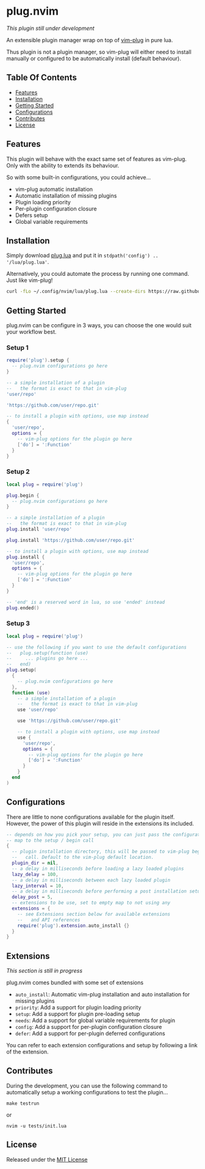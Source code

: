 # plug.nvim

_This plugin still under development_

An extensible plugin manager wrap on top of
[vim-plug](https://github.com/junegunn/vim-plug) in pure lua.

Thus plugin is not a plugin manager, so vim-plug will either need to install
manually or configured to be automatically install (default behaviour).

## Table Of Contents

* [Features](#features)
* [Installation](#installation)
* [Getting Started](#getting-started)
* [Configurations](#configurations)
* [Contributes](#contributes)
* [License](#license)

## Features

This plugin will behave with the exact same set of features as vim-plug.
Only with the ability to extends its behaviour.

So with some built-in configurations, you could achieve...

- vim-plug automatic installation
- Automatic installation of missing plugins
- Plugin loading priority
- Per-plugin configuration closure
- Defers setup
- Global variable requirements

## Installation

Simply download
[plug.lua](https://raw.githubusercontent.com/spywhere/plug.nvim/main/plug.lua)
and put it in `stdpath('config') .. '/lua/plug.lua'`.

Alternatively, you could automate the process by running one command.
Just like vim-plug!

```sh
curl -fLo ~/.config/nvim/lua/plug.lua --create-dirs https://raw.githubusercontent.com/spywhere/plug.nvim/main/plug.lua
```

## Getting Started

plug.nvim can be configure in 3 ways, you can choose the one would suit your
workflow best.

### Setup 1

```lua
require('plug').setup {
  -- plug.nvim configurations go here
}

-- a simple installation of a plugin
--   the format is exact to that in vim-plug
'user/repo'

'https://github.com/user/repo.git'

-- to install a plugin with options, use map instead
{
  'user/repo',
  options = {
    -- vim-plug options for the plugin go here
    ['do'] = ':Function'
  }
}
```

### Setup 2

```lua
local plug = require('plug')

plug.begin {
  -- plug.nvim configurations go here
}

-- a simple installation of a plugin
--   the format is exact to that in vim-plug
plug.install 'user/repo'

plug.install 'https://github.com/user/repo.git'

-- to install a plugin with options, use map instead
plug.install {
  'user/repo',
  options = {
    -- vim-plug options for the plugin go here
    ['do'] = ':Function'
  }
}

-- 'end' is a reserved word in lua, so use 'ended' instead
plug.ended()
```

### Setup 3

```lua
local plug = require('plug')

-- use the following if you want to use the default configurations
--   plug.setup(function (use)
--     ... plugins go here ...
--   end)
plug.setup(
  {
    -- plug.nvim configurations go here
  },
  function (use)
    -- a simple installation of a plugin
    --   the format is exact to that in vim-plug
    use 'user/repo'

    use 'https://github.com/user/repo.git'

    -- to install a plugin with options, use map instead
    use {
      'user/repo',
      options = {
        -- vim-plug options for the plugin go here
        ['do'] = ':Function'
      }
    }
  end
)
```

## Configurations

There are little to none configurations available for the plugin itself.
However, the power of this plugin will reside in the extensions its included.

```lua
-- depends on how you pick your setup, you can just pass the configurations
-- map to the setup / begin call
{
  -- plugin installation directory, this will be passed to vim-plug begin
  --   call. Default to the vim-plug default location.
  plugin_dir = nil,
  -- a delay in milliseconds before loading a lazy loaded plugins
  lazy_delay = 100,
  -- a delay in milliseconds between each lazy loaded plugin
  lazy_interval = 10,
  -- a delay in milliseconds before performing a post installation setup
  delay_post = 5,
  -- extensions to be use, set to empty map to not using any
  extensions = {
    -- see Extensions section below for available extensions
    --   and API references
    require('plug').extension.auto_install {}
  }
}
```

## Extensions

_This section is still in progress_

plug.nvim comes bundled with some set of extensions

- `auto_install`: Automatic vim-plug installation and auto installation for
missing plugins
- `priority`: Add a support for plugin loading priority
- `setup`: Add a support for plugin pre-loading setup
- `needs`: Add a support for global variable requirements for plugin
- `config`: Add a support for per-plugin configuration closure
- `defer`: Add a support for per-plugin deferred configurations

You can refer to each extension configurations and setup by following a link
of the extension.

## Contributes

During the development, you can use the following command to automatically
setup a working configurations to test the plugin...

```
make testrun
```

or

```
nvim -u tests/init.lua
```

## License

Released under the [MIT License](LICENSE)
